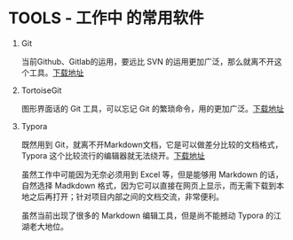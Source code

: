 # TOOLS - 工作中 的常用软件



1. Git

   当前Github、Gitlab的运用，要远比 SVN 的运用更加广泛，那么就离不开这个工具。[下载地址](https://git-scm.com/)

2. TortoiseGit

   图形界面话的 Git 工具，可以忘记 Git 的繁琐命令，用的更加广泛。[下载地址](https://tortoisegit.org/)

3. Typora

   既然用到 Git，就离不开Markdown文档，它是可以做差分比较的文档格式，Typora 这个比较流行的编辑器就无法绕开。[下载地址](https://typora.io/)

   虽然工作中可能因为无奈必须用到 Excel 等，但是能够用 Markdown 的话，自然选择 Madkdown 格式，因为它可以直接在网页上显示，而无需下载到本地之后再打开；针对项目内部之间的文档交流，非常便利。

   虽然当前出现了很多的 Markdown 编辑工具，但是尚不能撼动 Typora 的江湖老大地位。

   


